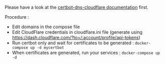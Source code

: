 Please have a look at the [certbot-dns-cloudflare documentation](https://certbot-dns-cloudflare.readthedocs.io/en/stable/) first.

Procedure :

- Edit domains in the compose file
- Edit CloudFlare credentials in cloudflare.ini file (generate using https://dash.cloudflare.com/?to=/:account/profile/api-tokens)
- Run certbot only and wait for certificates to be generated : `docker-compose up -d mycertbot`
- When certificates are generated, run your services : `docker-compose up -d`
